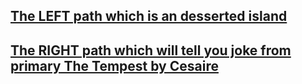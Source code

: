 ## [The LEFT path which is an desserted island](/door2.md)
## [The RIGHT path which will tell you joke from primary The Tempest by Cesaire](/door3.md)
